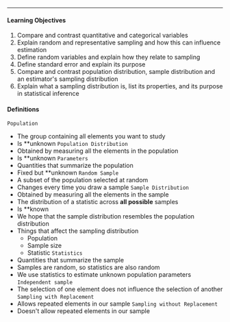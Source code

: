 ***
#### Learning Objectives
1. Compare and contrast quantitative and categorical variables
2. Explain random and representative sampling and how this can influence estimation
3. Define random variables and explain how they relate to sampling
4. Define standard error and explain its purpose
5. Compare and contrast population distribution, sample distribution and an estimator's sampling distribution
6. Explain what a sampling distribution is, list its properties, and its purpose in statistical inference

#### Definitions
`Population`
* The group containing all elements you want to study
* Is **unknown
`Population Distribution`
* Obtained by measuring all the elements in the population
* Is **unknown
`Parameters`
* Quantities that summarize the population
* Fixed but **unknown
`Random Sample`
* A subset of the population selected at random
* Changes every time you draw a sample
`Sample Distribution`
* Obtained by measuring all the elements in the sample
* The distribution of a statistic across **all possible** samples
* Is **known
* We hope that the sample distribution resembles the population distribution
* Things that affect the sampling distribution
	* Population
	* Sample size
	* Statistic
`Statistics`
* Quantities that summarize the sample
* Samples are random, so statistics are also random
* We use statistics to estimate unknown population parameters
`Independent sample`
* The selection of one element does not influence the selection of another
`Sampling with Replacement`
* Allows repeated elements in our sample
`Sampling without Replacement`
* Doesn't allow repeated elements in our sample
